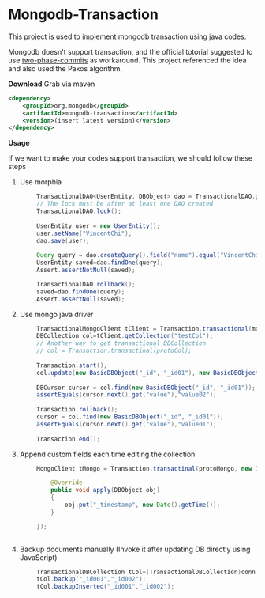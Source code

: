 # Mongodb-Transaction
This project is used to implement mongodb transaction using java codes.

Mongodb doesn't support transaction, and the official totorial suggested to use [two-phase-commits](http://docs.mongodb.org/manual/tutorial/perform-two-phase-commits/) as workaround. This project referenced the idea and also used the Paxos algorithm. 

**Download**
Grab via maven
```xml
<dependency>
	<groupId>org.mongodb</groupId>
	<artifactId>mongodb-transaction</artifactId>
	<version>(insert latest version)</version>
</dependency>
```

**Usage**

If we want to make your codes support transaction, we should follow these steps

1) Use morphia
```Java
		TransactionalDAO<UserEntity, DBObject> dao = TransactionalDAO.getInstance(UserEntity.class, getDatastore());
		// The lock must be after at least one DAO created
		TransactionalDAO.lock();
		
		UserEntity user = new UserEntity();
		user.setName("VincentChi");
		dao.save(user);
		
		Query query = dao.createQuery().field("name").equal("VincentChi");
		UserEntity saved=dao.findOne(query);
		Assert.assertNotNull(saved);

		TransactionalDAO.rollback();
		saved=dao.findOne(query);
		Assert.assertNull(saved);
```
 
2) Use mongo java driver
```Java
		TransactionalMongoClient tClient = Transaction.transactional(mongoClient);
		DBCollection col=tClient.getCollection("testCol");
		// Another way to get transactional DBCollection
		// col = Transaction.transactinal(protoCol);
		
		Transaction.start();
		col.update(new BasicDBObject("_id", "_id01"), new BasicDBObject("$set", new BasicDBObject("value", "value02")));
		
		DBCursor cursor = col.find(new BasicDBObject("_id", "_id01"));
		assertEquals(cursor.next().get("value"),"value02");
		
		Transaction.rollback();
		cursor = col.find(new BasicDBObject("_id", "_id01"));
		assertEquals(cursor.next().get("value"),"value01");
		
		Transaction.end();
```

3) Append custom fields each time editing the collection
```Java
		MongoClient tMongo = Transaction.transactinal(protoMongo, new IApplyHandler() {

			@Override
        	public void apply(DBObject obj)
        	{
				obj.put("_timestamp", new Date().getTime());
			}

		});
		
```

4) Backup documents manually
   (Invoke it after updating DB directly using JavaScript)
```Java
		TransactionalDBCollection tCol=(TransactionalDBCollection)conn;
		tCol.backup("_id001","_id002");
		tCol.backupInserted("_id001","_id002");
```
